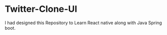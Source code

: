 # Twitter-Clone-UI
I had designed this Repository to Learn React native along with Java Spring boot.
